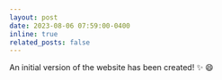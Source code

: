 ```yaml
---
layout: post
date: 2023-08-06 07:59:00-0400
inline: true
related_posts: false
---
```


An initial version of the website has been created! :sparkles: :smile:
